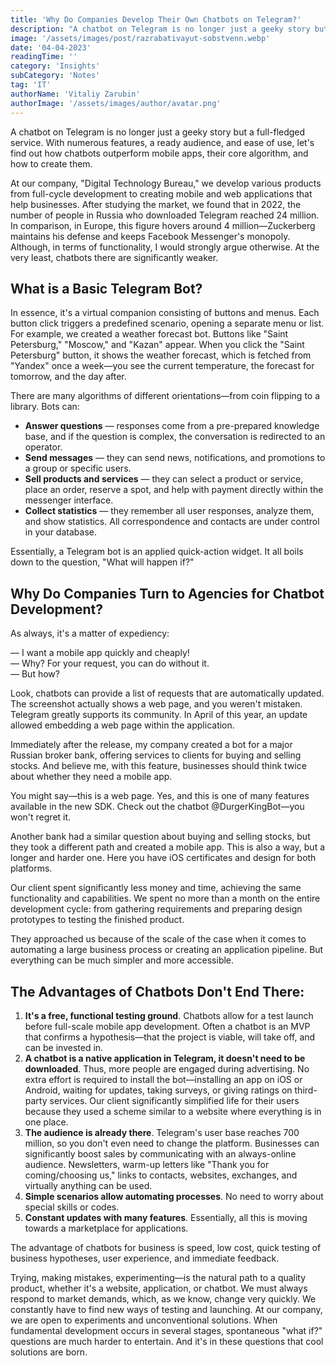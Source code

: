 ```yaml
---
title: 'Why Do Companies Develop Their Own Chatbots on Telegram?'
description: "A chatbot on Telegram is no longer just a geeky story but a full-fledged service. With numerous features, a ready audience, and ease of use, let's find out how chatbots outperform mobile apps, their core algorithm, and how to create them."
image: '/assets/images/post/razrabativayut-sobstvenn.webp'
date: '04-04-2023'
readingTime: ''
category: 'Insights'
subCategory: 'Notes'
tag: 'IT'
authorName: 'Vitaliy Zarubin'
authorImage: '/assets/images/author/avatar.png'
---
```


A chatbot on Telegram is no longer just a geeky story but a full-fledged service. With numerous features, a ready audience, and ease of use, let's find out how chatbots outperform mobile apps, their core algorithm, and how to create them.

At our company, "Digital Technology Bureau," we develop various products from full-cycle development to creating mobile and web applications that help businesses. After studying the market, we found that in 2022, the number of people in Russia who downloaded Telegram reached 24 million. In comparison, in Europe, this figure hovers around 4 million—Zuckerberg maintains his defense and keeps Facebook Messenger's monopoly. Although, in terms of functionality, I would strongly argue otherwise. At the very least, chatbots there are significantly weaker.

## What is a Basic Telegram Bot?

In essence, it's a virtual companion consisting of buttons and menus. Each button click triggers a predefined scenario, opening a separate menu or list. For example, we created a weather forecast bot. Buttons like "Saint Petersburg," "Moscow," and "Kazan" appear. When you click the "Saint Petersburg" button, it shows the weather forecast, which is fetched from "Yandex" once a week—you see the current temperature, the forecast for tomorrow, and the day after.

There are many algorithms of different orientations—from coin flipping to a library. Bots can:

- **Answer questions** — responses come from a pre-prepared knowledge base, and if the question is complex, the conversation is redirected to an operator.
- **Send messages** — they can send news, notifications, and promotions to a group or specific users.
- **Sell products and services** — they can select a product or service, place an order, reserve a spot, and help with payment directly within the messenger interface.
- **Collect statistics** — they remember all user responses, analyze them, and show statistics. All correspondence and contacts are under control in your database.

Essentially, a Telegram bot is an applied quick-action widget. It all boils down to the question, "What will happen if?"

## Why Do Companies Turn to Agencies for Chatbot Development?

As always, it's a matter of expediency:

— I want a mobile app quickly and cheaply!  
— Why? For your request, you can do without it.  
— But how?

Look, chatbots can provide a list of requests that are automatically updated. The screenshot actually shows a web page, and you weren't mistaken. Telegram greatly supports its community. In April of this year, an update allowed embedding a web page within the application.

Immediately after the release, my company created a bot for a major Russian broker bank, offering services to clients for buying and selling stocks. And believe me, with this feature, businesses should think twice about whether they need a mobile app.

You might say—this is a web page. Yes, and this is one of many features available in the new SDK. Check out the chatbot @DurgerKingBot—you won't regret it.

Another bank had a similar question about buying and selling stocks, but they took a different path and created a mobile app. This is also a way, but a longer and harder one. Here you have iOS certificates and design for both platforms.

Our client spent significantly less money and time, achieving the same functionality and capabilities. We spent no more than a month on the entire development cycle: from gathering requirements and preparing design prototypes to testing the finished product.

They approached us because of the scale of the case when it comes to automating a large business process or creating an application pipeline. But everything can be much simpler and more accessible.

## The Advantages of Chatbots Don't End There:

1. **It's a free, functional testing ground**. Chatbots allow for a test launch before full-scale mobile app development. Often a chatbot is an MVP that confirms a hypothesis—that the project is viable, will take off, and can be invested in.
2. **A chatbot is a native application in Telegram, it doesn't need to be downloaded**. Thus, more people are engaged during advertising. No extra effort is required to install the bot—installing an app on iOS or Android, waiting for updates, taking surveys, or giving ratings on third-party services. Our client significantly simplified life for their users because they used a scheme similar to a website where everything is in one place.
3. **The audience is already there**. Telegram's user base reaches 700 million, so you don't even need to change the platform. Businesses can significantly boost sales by communicating with an always-online audience. Newsletters, warm-up letters like "Thank you for coming/choosing us," links to contacts, websites, exchanges, and virtually anything can be used.
4. **Simple scenarios allow automating processes**. No need to worry about special skills or codes.
5. **Constant updates with many features**. Essentially, all this is moving towards a marketplace for applications.

The advantage of chatbots for business is speed, low cost, quick testing of business hypotheses, user experience, and immediate feedback.

Trying, making mistakes, experimenting—is the natural path to a quality product, whether it's a website, application, or chatbot. We must always respond to market demands, which, as we know, change very quickly. We constantly have to find new ways of testing and launching. At our company, we are open to experiments and unconventional solutions. When fundamental development occurs in several stages, spontaneous "what if?" questions are much harder to entertain. And it's in these questions that cool solutions are born.

